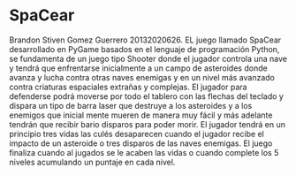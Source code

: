 # SpaCear
Brandon Stiven Gomez Guerrero 20132020626.   EL juego llamado SpaCear desarrollado en PyGame basados en el lenguaje de programación Python, se fundamenta de un juego tipo Shooter donde el jugador controla una nave y tendrá que enfrentarse inicialmente a un campo de asteroides donde avanza y lucha contra otras naves enemigas y en un nivel más avanzado contra criaturas espaciales extrañas y complejas. El jugador para defenderse podrá moverse por todo el tablero con las flechas del teclado y dispara un tipo de barra laser que destruye a los asteroides y a los enemigos que inicial mente mueren de manera muy fácil y más adelante tendrán que recibir bario disparos para poder morir. El jugador tendrá en un principio tres vidas las culés desaparecen cuando el jugador recibe el impacto de un asteroide o tres disparos de las naves enemigas. El juego finaliza cuando al jugados se le acaben las vidas o cuando complete los 5 niveles acumulando un puntaje en cada nivel.  
